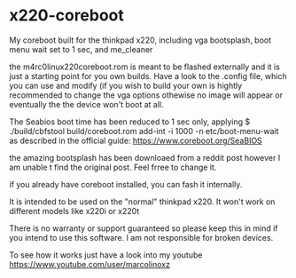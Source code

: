 # x220-coreboot
My coreboot built for the thinkpad x220, including vga bootsplash, boot menu wait set to 1 sec, and me_cleaner

the m4rc0linux220coreboot.rom is meant to be flashed externally and it is just a starting point for you own builds. Have a look to the .config file, which you can use and modify (if you wish to build your own is hightly recommended to change the vga options othewise no image will appear or eventually the the device won't boot at all.

The Seabios boot time has been reduced to 1 sec only, applying $ ./build/cbfstool build/coreboot.rom add-int -i 1000 -n etc/boot-menu-wait as described in the official guide: https://www.coreboot.org/SeaBIOS

the amazing bootsplash has been downloaed from a reddit post however I am unable t find the original post. Feel frree to change it. 

if you already have coreboot installed, you can fash it internally.

It is intended to be used on the "normal" thinkpad x220. It won't work on different models like x220i or x220t 

There is no warranty or support guaranteed so please keep this in mind if you intend to use this software. I am not responsible for broken devices.

To see how it works just have a look into my youtube https://www.youtube.com/user/marcolinoxz
